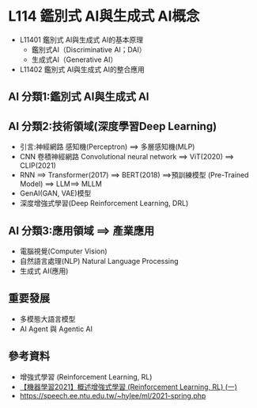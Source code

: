 # L114 鑑別式 AI與生成式 AI概念
- L11401 鑑別式 AI與生成式 AI的基本原理
  - 鑑別式AI（Discriminative AI；DAI）
  - 生成式AI（Generative AI） 
- L11402 鑑別式 AI與生成式 AI的整合應用

## AI 分類1:鑑別式 AI與生成式 AI
## AI 分類2:技術領域(深度學習Deep Learning)
- 引言:神經網路 感知機(Perceptron) ==> 多層感知機(MLP)
- CNN 卷積神經網路 Convolutional neural network ==> ViT(2020) ==> CLIP(2021)
- RNN ==> Transformer(2017) ==> BERT(2018) ==>預訓練模型 (Pre-Trained Model) ==> LLM==> MLLM
- GenAI(GAN, VAE)模型
- 深度增強式學習(Deep Reinforcement Learning, DRL)
## AI 分類3:應用領域 ==> 產業應用
- 電腦視覺(Computer Vision)
- 自然語言處理(NLP) Natural Language Processing
- 生成式 AI(應用)

## 重要發展
- 多模態大語言模型
- AI Agent 與 Agentic AI

## 參考資料 
- 增強式學習 (Reinforcement Learning, RL)
- [【機器學習2021】概述增強式學習 (Reinforcement Learning, RL) (一)](https://www.youtube.com/watch?v=XWukX-ayIrs)
- https://speech.ee.ntu.edu.tw/~hylee/ml/2021-spring.php
